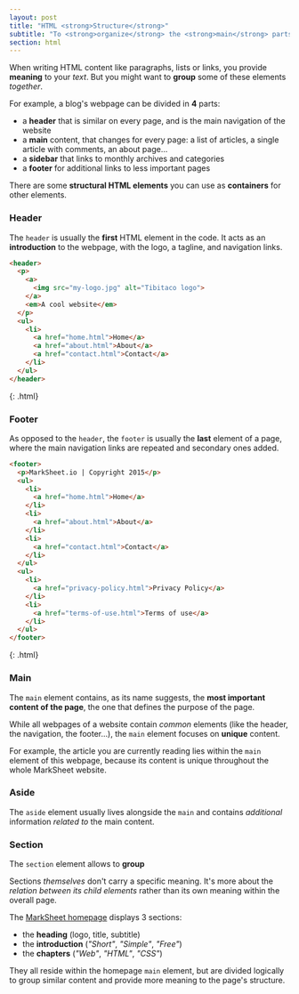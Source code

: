 ```yaml
---
layout: post
title: "HTML <strong>Structure</strong>"
subtitle: "To <strong>organize</strong> the <strong>main</strong> parts of your webpage"
section: html
---
```


When writing HTML content like paragraphs, lists or links, you provide **meaning** to your _text_. But you might want to **group** some of these elements _together_.

For example, a blog's webpage can be divided in  **4** parts:

* a **header** that is similar on every page, and is the main navigation of the website
* a **main** content, that changes for every page: a list of articles, a single article with comments, an about page...
* a **sidebar** that links to monthly archives and categories
* a **footer** for additional links to less important pages

There are some **structural HTML elements** you can use as **containers** for other elements.

### Header

The `header` is usually the **first** HTML element in the code. It acts as an **introduction** to the webpage, with the logo, a tagline, and navigation links.

```html
<header>
  <p>
    <a>
      <img src="my-logo.jpg" alt="Tibitaco logo">
    </a>
    <em>A cool website</em>
  </p>
  <ul>
    <li>
      <a href="home.html">Home</a>
      <a href="about.html">About</a>
      <a href="contact.html">Contact</a>
    </li>
  </ul>
</header>
```
{: .html}

### Footer

As opposed to the `header`, the `footer` is usually the **last** element of a page, where the main navigation links are repeated and secondary ones added.

```html
<footer>
  <p>MarkSheet.io | Copyright 2015</p>
  <ul>
    <li>
      <a href="home.html">Home</a>
    </li>
    <li>
      <a href="about.html">About</a>
    </li>
    <li>
      <a href="contact.html">Contact</a>
    </li>
  </ul>
  <ul>
    <li>
      <a href="privacy-policy.html">Privacy Policy</a>
    </li>
    <li>
      <a href="terms-of-use.html">Terms of use</a>
    </li>
  </ul>
</footer>
```
{: .html}

### Main

The `main` element contains, as its name suggests, the **most important content of the page**, the one that defines the purpose of the page.

While all webpages of a website contain _common_ elements (like the header, the navigation, the footer...), the `main` element focuses on **unique** content.

For example, the article you are currently reading lies within the `main` element of this webpage, because its content is unique throughout the whole MarkSheet website.

### Aside

The `aside` element usually lives alongside the `main` and contains _additional_ information _related to_ the main content.

### Section

The `section` element allows to **group** 

Sections _themselves_ don't carry a specific meaning. It's more about the _relation between its child elements_ rather than its own meaning within the overall page.

The [MarkSheet homepage](/index.html) displays 3 sections:

* the **heading** (logo, title, subtitle)
* the **introduction** (_"Short"_, _"Simple"_, _"Free"_)
* the **chapters** (_"Web"_, _"HTML"_, _"CSS"_)

They all reside within the homepage `main` element, but are divided logically to group similar content and provide more meaning to the page's structure.



